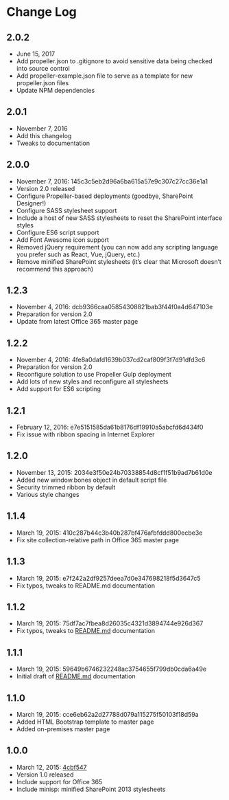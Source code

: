 # Change Log

## 2.0.2
- June 15, 2017
- Add propeller.json to .gitignore to avoid sensitive data being checked into source control
- Add propeller-example.json file to serve as a template for new propeller.json files
- Update NPM dependencies

## 2.0.1
- November 7, 2016
- Add this changelog
- Tweaks to documentation

## 2.0.0
- November 7, 2016: 145c3c5eb2d96a6ba615a57e9c307c27cc36e1a1
- Version 2.0 released
- Configure Propeller-based deployments (goodbye, SharePoint Designer!)
- Configure SASS stylesheet support
- Include a host of new SASS stylesheets to reset the SharePoint
interface styles
- Configure ES6 script support
- Add Font Awesome icon support
- Removed jQuery requirement (you can now add any scripting language
you prefer such as React, Vue, jQuery, etc.)
- Remove minified SharePoint stylesheets (it’s clear that Microsoft
doesn’t recommend this approach)

## 1.2.3
- November 4, 2016: dcb9366caa05854308821bab3f44f0a4d647103e
- Preparation for version 2.0
- Update from latest Office 365 master page

## 1.2.2
- November 4, 2016: 4fe8a0dafd1639b037cd2caf809f3f7d91dfd3c6
- Preparation for version 2.0
- Reconfigure solution to use Propeller Gulp deployment
- Add lots of new styles and reconfigure all stylesheets
- Add support for ES6 scripting

## 1.2.1
- February 12, 2016: e7e5151585da61b8176df19910a5abcfd6d434f0
- Fix issue with ribbon spacing in Internet Explorer

## 1.2.0
- November 13, 2015: 2034e3f50e24b70338854d8cf1f51b9ad7b61d0e
- Added new window.bones object in default script file
- Security trimmed ribbon by default
- Various style changes

## 1.1.4
- March 19, 2015: 410c287b44c3b40b287bf476afbfddd800ecbe3e
- Fix site collection-relative path in Office 365 master page

## 1.1.3
- March 19, 2015: e7f242a2df9257deea7d0e347698218f5d3647c5
- Fix typos, tweaks to README.md documentation

## 1.1.2
- March 19, 2015: 75df7ac7fbea8d26035c4321d3894744e926d367
- Fix typos, tweaks to [README.md](./README.md) documentation

## 1.1.1
- March 19, 2015: 59649b6746232248ac3754655f799db0cda6a49e
- Initial draft of [README.md](./README.md) documentation

## 1.1.0
- March 19, 2015: cce6eb62a2d27788d079a115275f50103f18d59a
- Added HTML Bootstrap template to master page
- Added on-premises master page

## 1.0.0
- March 12, 2015: [4cbf547](4cbf547)
- Version 1.0 released
- Include support for Office 365
- Include minisp: minified SharePoint 2013 stylesheets
